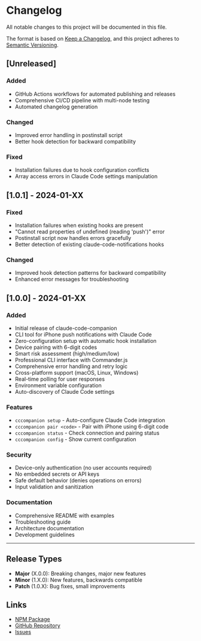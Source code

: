 # Changelog

All notable changes to this project will be documented in this file.

The format is based on [Keep a Changelog](https://keepachangelog.com/en/1.0.0/),
and this project adheres to [Semantic Versioning](https://semver.org/spec/v2.0.0.html).

## [Unreleased]

### Added
- GitHub Actions workflows for automated publishing and releases
- Comprehensive CI/CD pipeline with multi-node testing
- Automated changelog generation

### Changed
- Improved error handling in postinstall script
- Better hook detection for backward compatibility

### Fixed
- Installation failures due to hook configuration conflicts
- Array access errors in Claude Code settings manipulation

## [1.0.1] - 2024-01-XX

### Fixed
- Installation failures when existing hooks are present
- "Cannot read properties of undefined (reading 'push')" error
- Postinstall script now handles errors gracefully
- Better detection of existing claude-code-notifications hooks

### Changed
- Improved hook detection patterns for backward compatibility
- Enhanced error messages for troubleshooting

## [1.0.0] - 2024-01-XX

### Added
- Initial release of claude-code-companion
- CLI tool for iPhone push notifications with Claude Code
- Zero-configuration setup with automatic hook installation
- Device pairing with 6-digit codes
- Smart risk assessment (high/medium/low)
- Professional CLI interface with Commander.js
- Comprehensive error handling and retry logic
- Cross-platform support (macOS, Linux, Windows)
- Real-time polling for user responses
- Environment variable configuration
- Auto-discovery of Claude Code settings

### Features
- `cccompanion setup` - Auto-configure Claude Code integration
- `cccompanion pair <code>` - Pair with iPhone using 6-digit code
- `cccompanion status` - Check connection and pairing status
- `cccompanion config` - Show current configuration

### Security
- Device-only authentication (no user accounts required)
- No embedded secrets or API keys
- Safe default behavior (denies operations on errors)
- Input validation and sanitization

### Documentation
- Comprehensive README with examples
- Troubleshooting guide
- Architecture documentation
- Development guidelines

---

## Release Types

- **Major** (X.0.0): Breaking changes, major new features
- **Minor** (1.X.0): New features, backwards compatible
- **Patch** (1.0.X): Bug fixes, small improvements

## Links

- [NPM Package](https://www.npmjs.com/package/claude-code-companion)
- [GitHub Repository](https://github.com/your-org/claude-code-companion)
- [Issues](https://github.com/your-org/claude-code-companion/issues)
